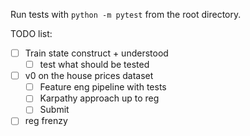 Run tests with `python -m pytest` from the root directory.

TODO list:
- [ ] Train state construct + understood
  - [ ] test what should be tested
- [ ] v0 on the house prices dataset
  - [ ] Feature eng pipeline with tests
  - [ ] Karpathy approach up to reg
  - [ ] Submit
- [ ] reg frenzy
